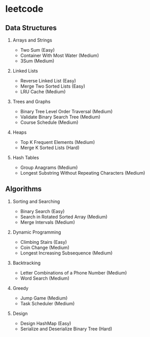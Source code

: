 # leetcode

## Data Structures
1. Arrays and Strings
   - Two Sum (Easy)
   - Container With Most Water (Medium)
   - 3Sum (Medium)

2. Linked Lists
   - Reverse Linked List (Easy)
   - Merge Two Sorted Lists (Easy)
   - LRU Cache (Medium)

3. Trees and Graphs
   - Binary Tree Level Order Traversal (Medium)
   - Validate Binary Search Tree (Medium)
   - Course Schedule (Medium)

4. Heaps
   - Top K Frequent Elements (Medium)
   - Merge K Sorted Lists (Hard)

5. Hash Tables
   - Group Anagrams (Medium)
   - Longest Substring Without Repeating Characters (Medium)

## Algorithms
1. Sorting and Searching
   - Binary Search (Easy)
   - Search in Rotated Sorted Array (Medium)
   - Merge Intervals (Medium)

2. Dynamic Programming
   - Climbing Stairs (Easy)
   - Coin Change (Medium)
   - Longest Increasing Subsequence (Medium)

3. Backtracking
   - Letter Combinations of a Phone Number (Medium)
   - Word Search (Medium)

4. Greedy
   - Jump Game (Medium)
   - Task Scheduler (Medium)

5. Design
   - Design HashMap (Easy)
   - Serialize and Deserialize Binary Tree (Hard)
